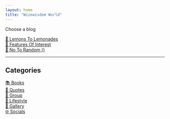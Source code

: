 ```yaml
---
layout: home
title: "Wizewisdom World"
---
```


Choose a blog

<div class="links">
  <a href="https://lemons2lemonades.blogspot.com/">🌱 Lemons To Lemonades</a><br>
  <a href="https://featuresofinterestcom.wordpress.com/">🌱 Features Of Interest</a><br>
  <a href="https://notorandom.wordpress.com/">🌱 No To Random ()</a><br>
</div>

---

  
## Categories  

<a href="#books">📚 Books</a>  
<a href="#quotes">💭 Quotes</a>  
<a href="https://www.facebook.com/groups/lemons2lemonades">👥 Group</a>  
<a href="#lifestyle">🌿 Lifestyle</a>  
<a href="#gallery">🎨 Gallery</a>  
<a href="#socials">🌐 Socials</a>  


